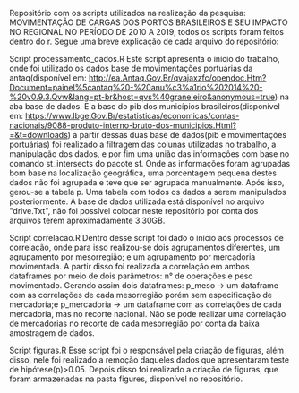 Repositório com os scripts utilizados na realização da pesquisa: MOVIMENTAÇÃO DE CARGAS DOS PORTOS BRASILEIROS E SEU IMPACTO NO  REGIONAL NO PERÍODO DE 2010 A 2019, todos os scripts foram feitos dentro do r. Segue uma breve explicação de cada arquivo do repositório:

Script processamento_dados.R 
Este script apresenta o início do trabalho, onde foi utilizado os dados base de movimentações portuárias da antaq(disponível em: http://ea.Antaq.Gov.Br/qvajaxzfc/opendoc.Htm?Document=painel%5cantaq%20-%20anu%c3%a1rio%202014%20-%20v0.9.3.Qvw&lang=pt-br&host=qvs%40graneleiro&anonymous=true) na aba base de dados. E a base do pib dos municípios brasileiros(disponível em: https://www.Ibge.Gov.Br/estatisticas/economicas/contas-nacionais/9088-produto-interno-bruto-dos-municipios.Html?=&t=downloads) a partir dessas duas base de dados(pib e movimentações portuárias) foi realizado a filtragem das colunas utilizadas no trabalho, a manipulação dos dados, e por fim uma união das informações com base no comando st_intersects do pacote sf. Onde as informações foram agrupadas bom base na localização geográfica, uma porcentagem pequena destes dados não foi agrupada e teve que ser agrupada manualmente. Após isso, gerou-se a tabela p. Uma tabela com todos os dados a serem manipulados posteriormente. A base de dados utilizada está disponível no arquivo "drive.Txt", não foi possível colocar neste repositório por conta dos arquivos terem aproximadamente 3.30GB.

Script correlacao.R 
Dentro desse script foi dado o início aos processos de correlação, onde para isso realizou-se dois agrupamentos diferentes, um agrupamento por mesorregião; e um agrupamento por mercadoria movimentada. A partir disso foi realizada a correlação em ambos dataframes por meio de dois parâmetros: n° de operações e peso movimentado. Gerando assim dois dataframes: p_meso -> um dataframe com as correlações de cada mesorregião porém sem especificação de mercadoria;e p_mercadoria -> um dataframe com as correlações de cada mercadoria, mas no recorte nacional. Não se pode realizar uma correlação de mercadorias no recorte de cada mesorregião por conta da baixa amostragem de dados.

Script figuras.R 
Esse script foi o responsável pela criação de figuras, além disso, nele foi realizado a remoção daqueles dados que apresentaram teste de hipótese(p)>0.05. Depois disso foi realizado a criação de figuras, que foram armazenadas na pasta figures, disponível no repositório.
